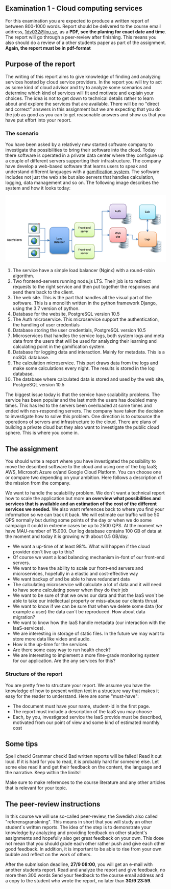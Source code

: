 ## Examination 1 - Cloud computing services

For this examination you are expected to produce a written report of between 800-1000 words. Report should be delivered to the course email address, 1dv032@lnu.se, as a **PDF, see the planing for exact date and time**.
The report will go through a peer-review after finishing. This means you also should do a review of a other students paper as part of the assignment. **Again, the report must be in pdf-format**

## Purpose of the report
The writing of this report aims to give knowledge of finding and analyzing services hosted by cloud service providers. In the report you will try to act as some kind of cloud advisor and try to analyze some scenarios and determine which kind of services will fit and motivate and explain your choices. The idea is not to get down to technical details rather to learn about and explore the services that are available. There will be no "direct and correct" answers in this assignment but we are expecting that you do the job as good as you can to get reasonable answers and show us that you have put effort into your report.

### The scenario
You have been asked by a relatively new started software company to investigate the possibilities to bring their software into the cloud. Today there software is operated in a private data center where they configure up a couple of different servers supporting their infrastructure. The company have develop a web-based software that learns users to speak and understand different languages with a [gamification system](https://en.wikipedia.org/wiki/Gamification). The software includes not just the web site but also servers that handles calculation, logging, data management and so on. The following image describes the system and how it looks today:

![Image over the application](https://github.com/1dv032/syllabus/raw/master/examination/part_1/app_image.png)

1. The service have a simple load balancer (Nginx) with a round-robin algorithm.
2. Two frontend-servers running node.js LTS. Their job is to redirect requests to the right service and then put together the responses and send them back to the client.
3. The web site. This is the part that handles all the visual part of the software. This is a monolith written in the python framework Django, using the 3.7 version of python.
4. Database for the website, PostgreSQL version 10.5
5. The Auth microservice. This microservice support the authentication, the handling of user credentials
6. Database storing the user credentials, PostgreSQL version 10.5
7. Microservices that handles the service logs, both system logs and meta data from the users that will be used for analyzing their learning and calculating point in the gamification system.
8. Database for logging data and interaction. Mainly for metadata. This is a noSQL database. 
9. The calculation microservice. This part draws data from the logs and make some calculations every night. The results is stored in the log database.
10. The database where calculated data is stored and used by the web site, PostgreSQL version 10.5

The biggest issue today is that the service have scalability problems. The service has been popular and the last moth the users has doubled many times. This has led to the servers been overloaded at some times and ended with non-responding servers. The company have taken the decision to investigate how to solve this problem. One direction is to outsource the operations of servers and infrastructure to the cloud. There are plans of building a private cloud but they also want to investigate the public cloud sphere. This is where you come in.

## The assignment
You should write a report where you have investigated the possibility to move the described software to the cloud and using one of the big IaaS; AWS, Microsoft Azure or/and Google Cloud Platform. You can choose one or compare two depending on your ambition. Here follows a description of the mission from the company.

We want to handle the scalability problem. We don´t want a technical report how to scale the application but more **an overview what possibilities and services that is available and an estimation of the cost of the different services we needed.** We also want references back to where you find your information so we can track it back. 
We will estimate our traffic will be 50 QPS normally but during some points of the day or when we do some campaign it could in extreme cases be up to 2500 QPS. At the moment we have MAU-number of 15.000. Our log database contains 100 GB of data at the moment and today it is growing with about 0.5 GB/day.

* We want a up-time of at least 98%. What will happen if the cloud provider don´t live up to this?
* Of course we want a load balancing mechanism in-font of our front-end servers. 
* We want to have the ability to scale our front-end servers and microservices, hopefully in a elastic and cost-effective way
* We want backup of and be able to have redundant data
* The calculating microservice will calculate a lot of data and it will need to have some calculating power when they do their job
* We want to be sure of that we owns our data and that the IaaS won´t be able to take our intellectual property or miss-abuse our clients thrust.
* We want to know if we can be sure that when we delete some data (for example a user) the data can´t be reproduced. How about data migration?
* We want to know how the IaaS handle metadata (our interaction with the IaaS-services).
* We are interesting in storage of static files. In the future we may want to store more data like video and audio. 
* How is the up-time for the services
* Are there some easy way to run health check?
* We are interesting to implement a more fine-grade monitoring system for our application. Are the any services for this?

### Structure of the report

You are pretty free to structure your report. We assume you have the knowledge of how to present written text in a structure way that makes it easy for the reader to understand. Here are some "must-have":

* The document must have your name, student-id in the first page.
* The report must include a description of the IaaS you may choose
* Each, by you, investigated service the IaaS provide must be described, motivated from our point of view and some kind of estimated monthly cost


## Some tips
Spell check! Grammar check! Bad written reports will be failed!
Read it out loud. If it is hard for you to read, it is probably hard for someone else.
Let some else read it and get their feedback on the content, the language and the narrative.
Keep within the limits!

Make sure to make references to the course literature and any other articles that is relevant for your topic.

## The peer-review instructions
In this course we will use so-called peer-review, the Swedish also called "referensgranskning". This means in short that you will study an other student´s written reports. The idea of the step is to demonstrate your knowledge by analyzing and providing feedback on other student's assignments and hopefully also get great feedback on your own. This dose not mean that you should grade each other rather push and give each other good feedback. In addition, it is important to be able to rise from your own bubble and reflect on the work of others.

After the submission deadline, **27/9 08:00**, you will get an e-mail with another students report.
Read and analyze the report and give feedback, no more then 300 words
Send your feedback to the course email address and a copy to the student who wrote the report, no later than **30/9 23:59**.
